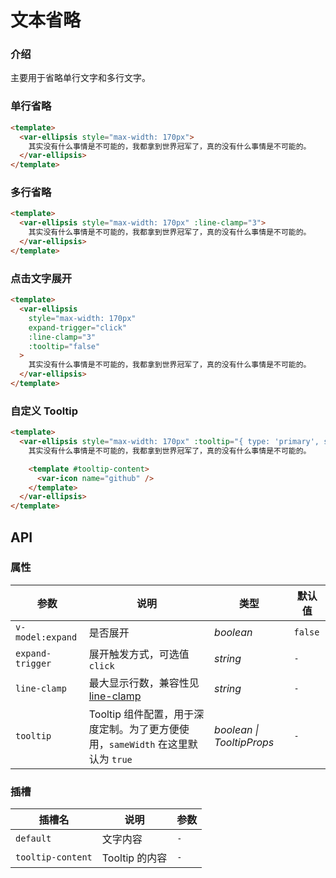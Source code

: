 # 文本省略

### 介绍

主要用于省略单行文字和多行文字。

### 单行省略

```html
<template>
  <var-ellipsis style="max-width: 170px">
    其实没有什么事情是不可能的，我都拿到世界冠军了，真的没有什么事情是不可能的。
  </var-ellipsis>
</template>
```

### 多行省略

```html
<template>
  <var-ellipsis style="max-width: 170px" :line-clamp="3">
    其实没有什么事情是不可能的，我都拿到世界冠军了，真的没有什么事情是不可能的。
  </var-ellipsis>
</template>
```

### 点击文字展开

```html
<template>
  <var-ellipsis 
    style="max-width: 170px" 
    expand-trigger="click" 
    :line-clamp="3" 
    :tooltip="false"
  >
    其实没有什么事情是不可能的，我都拿到世界冠军了，真的没有什么事情是不可能的。
  </var-ellipsis>
</template>
```

### 自定义 Tooltip

```html
<template>
  <var-ellipsis style="max-width: 170px" :tooltip="{ type: 'primary', sameWidth: false }">
    其实没有什么事情是不可能的，我都拿到世界冠军了，真的没有什么事情是不可能的。

    <template #tooltip-content>
      <var-icon name="github" />
    </template>
  </var-ellipsis>
</template>
```

## API

### 属性

| 参数  | 说明   | 类型  | 默认值 |
|-------|------|----|----|
| `v-model:expand` | 是否展开 | _boolean_  | `false` |
| `expand-trigger` | 展开触发方式，可选值 `click` | _string_  | `-` |
| `line-clamp` | 最大显示行数，兼容性见 [line-clamp](https://caniuse.com/?search=line-clamp) | _string_  | `-` |
| `tooltip` | Tooltip 组件配置，用于深度定制。为了更方便使用，`sameWidth` 在这里默认为 `true` | _boolean \| TooltipProps_  | `-` |

### 插槽

| 插槽名 | 说明 | 参数 |
| --- | --- | --- |
| `default` | 文字内容 | `-` |
| `tooltip-content` | Tooltip 的内容 | `-` |